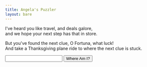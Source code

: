 ```yaml
---
title: Angela's Puzzler
layout: bare
---
```


I've heard you like travel, and deals galore,<br>
and we hope your next step has that in store.

But you've found the next clue, O Fortuna, what luck!<br>
And take a Thanksgiving plane ride to where the next clue is stuck.

<input id="guess" name="guess" />
<input type="button" value="Where Am I?" onclick="window.open('/puzzle/angela/' + document.getElementById('guess').value)" />
